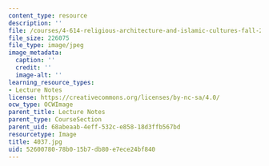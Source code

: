 ```yaml
---
content_type: resource
description: ''
file: /courses/4-614-religious-architecture-and-islamic-cultures-fall-2002/5260078078b015b7db80e7ece24bf840_4037.jpg
file_size: 226075
file_type: image/jpeg
image_metadata:
  caption: ''
  credit: ''
  image-alt: ''
learning_resource_types:
- Lecture Notes
license: https://creativecommons.org/licenses/by-nc-sa/4.0/
ocw_type: OCWImage
parent_title: Lecture Notes
parent_type: CourseSection
parent_uid: 68abeaab-4eff-532c-e858-18d3ffb567bd
resourcetype: Image
title: 4037.jpg
uid: 52600780-78b0-15b7-db80-e7ece24bf840
---
```

